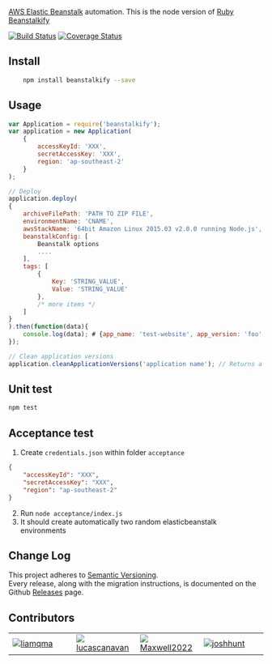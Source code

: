 [AWS Elastic Beanstalk](http://aws.amazon.com/elasticbeanstalk/) automation.
This is the node version of [Ruby Beanstalkify](https://github.com/pranavraja/beanstalkify/) 

[![Build Status](https://travis-ci.org/liamqma/beanstalkify.svg?branch=master)](https://travis-ci.org/liamqma/beanstalkify)
[![Coverage Status](https://coveralls.io/repos/liamqma/beanstalkify/badge.svg?branch=master&service=github)](https://coveralls.io/github/liamqma/beanstalkify?branch=master)

## Install
```bash
    npm install beanstalkify --save
```

## Usage

```javascript
var Application = require('beanstalkify');
var application = new Application(
    {
        accessKeyId: 'XXX',
        secretAccessKey: 'XXX',
        region: 'ap-southeast-2'
    }
);

// Deploy
application.deploy(
{
    archiveFilePath: 'PATH TO ZIP FILE',
    environmentName: 'CNAME',
    awsStackName: '64bit Amazon Linux 2015.03 v2.0.0 running Node.js',
    beanstalkConfig: [
        Beanstalk options
        ....
    ],
    tags: [
        {
            Key: 'STRING_VALUE',
            Value: 'STRING_VALUE'
        },
        /* more items */
    ]
}
).then(function(data){
    console.log(data); # {app_name: 'test-website', app_version: 'foo', env_name: 'test-website-prod', env_url: 'tech-website-12345.ap-southeast-2.elasticbeanstalk.com'}
});

// Clean application versions
application.cleanApplicationVersions('application name'); // Returns a promise
```

## Unit test

```bash
npm test
```

## Acceptance test
1. Create `credentials.json` within folder `acceptance`
```JSON
{
    "accessKeyId": "XXX",
    "secretAccessKey": "XXX",
    "region": "ap-southeast-2"
}
```
2. Run `node acceptance/index.js`
3. It should create automatically two random elasticbeanstalk environments 

## Change Log

This project adheres to [Semantic Versioning](http://semver.org/).  
Every release, along with the migration instructions, is documented on the Github [Releases](https://github.com/liamqma/beanstalkify/releases) page.
  
## Contributors
<table id="contributors"><tr><td width="25%"><img src=https://avatars.githubusercontent.com/u/4413219?v=3><a href="https://github.com/liamqma">liamqma</a></td><td width="25%"><img src=https://avatars2.githubusercontent.com/u/4636949?s=460&u=76bbb42e88cbb6315be84918b417a6d1831ac1f9&v=4><a href="https://github.com/lucascanavan">lucascanavan</a></td><td width="25%"><img src=https://avatars.githubusercontent.com/u/670701?v=3><a href="https://github.com/Maxwell2022">Maxwell2022</a></td><td width="25%"><img src=https://avatars.githubusercontent.com/u/46142?v=3><a href="https://github.com/joshhunt">joshhunt</a></td></tr></table>
